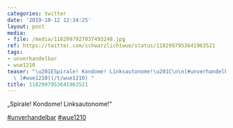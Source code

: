 ```yaml
---
categories: twitter
date: '2019-10-12 12:34:25'
layout: post
media:
- file: /media/1182997927037493248.jpg
ref: https://twitter.com/schwarzlichtwue/status/1182997953641963521
tags:
- unverhandelbar
- wue1210
teaser: "\u201ESpirale! Kondome! Linksautonome!\u201C\n\n[#unverhandelbar](/t/unverhandelbar)\
  \ [#wue1210](/t/wue1210) "
title: 1182997953641963521
---
```

„Spirale! Kondome! Linksautonome!“

[#unverhandelbar](/t/unverhandelbar) [#wue1210](/t/wue1210) 